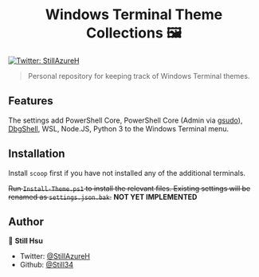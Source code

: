<h1 align="center">Windows Terminal Theme Collections 🖼</h1>
<p>
  <a href="https://twitter.com/StillAzureH" target="_blank">
    <img alt="Twitter: StillAzureH" src="https://img.shields.io/twitter/follow/StillAzureH.svg?style=social" />
  </a>
</p>

> Personal repository for keeping track of Windows Terminal themes.

## Features

The settings add PowerShell Core, PowerShell Core (Admin via [gsudo](https://github.com/gerardog/gsudo)), [DbgShell](https://github.com/Microsoft/DbgShell), WSL, Node.JS, Python 3 to the Windows Terminal menu.

## Installation

Install `scoop` first if you have not installed any of the additional terminals.

~~Run `Install-Theme.ps1` to install the relevant files. Existing settings will be renamed as `settings.json.bak`.~~ __NOT YET IMPLEMENTED__

## Author

👤 **Still Hsu**

* Twitter: [@StillAzureH](https://twitter.com/StillAzureH)
* Github: [@Still34](https://github.com/Still34)
